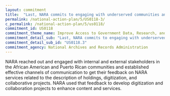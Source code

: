 ```yaml
---
layout: commitment
title:  "Last, NARA commits to engaging with underserved communities and working with community points of contact to identify and prioritize records in NARA’s holdings that are important and impactful to those communities.This effort, organized over the next two to four years, will result in meeting with community points of contact, identifying pertinent records, and prioritizing records for processing, description, digitization, bulk download, transcription, or potentially other collaborative projects."
permalink: /national-action-plan/5/US0118-3/
c_permalink: /national-action-plan/5/us0118/
commitment_id: US0118
commitment_theme_name: Improve Access to Government Data, Research, and Information
commitment_detail_sub: "Last, NARA commits to engaging with underserved communities and working with community points of contact to identify and prioritize records in NARA’s holdings that are important and impactful to those communities.This effort, organized over the next two to four years, will result in meeting with community points of contact, identifying pertinent records, and prioritizing records for processing, description, digitization, bulk download, transcription, or potentially other collaborative projects."
commitment_detail_sub_id: "US0118.3"
commitment_agency: National Archives and Records Administration
---
```


NARA reached out and engaged with internal and external stakeholders in the African American and Puerto Rican communities and established effective channels of communication to get their feedback on NARA services related to the description of holdings, digitization, and collaborative projects. NARA used that feedback to develop digitization and collaboration projects to enhance content and services.